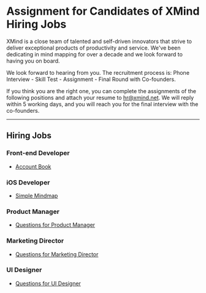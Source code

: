 # Assignment for Candidates of XMind Hiring Jobs

XMind is a close team of talented and self-driven innovators that strive to deliver exceptional products of productivity and service. We've been dedicating in mind mapping for over a decade and we look forward to having you on board.

We look forward to hearing from you. The recruitment process is: Phone Interview - Skill Test - Assignment - Final Round with Co-founders. 

If you think you are the right one, you can complete the assignments of the following positions and attach your resume to hr@xmind.net. We will reply within 5 working days, and you will reach you for the final interview with the co-founders.

---

## Hiring Jobs

### Front-end Developer
* [Account Book](frontend-1/README_en.md)

### iOS Developer
* [Simple Mindmap](ios-1/README_en.md)

### Product Manager
* [Questions for Product Manager](project-manager/README_en.md)

### Marketing Director
* [Questions for Marketing Director](marketing-director/README_en.md)

### UI Designer
* [Questions for UI Designer](ui-designer/README_en.md)